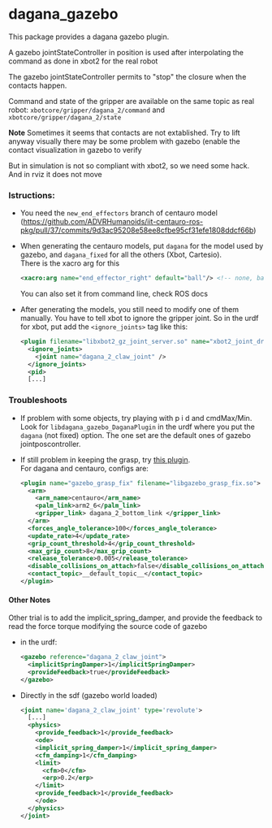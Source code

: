# dagana_gazebo

This package provides a dagana gazebo plugin.  

A gazebo jointStateController in position is used after interpolating the command as done in xbot2 for the real robot  

The gazebo jointStateController permits to "stop" the closure when the contacts happen.  

Command and state of the gripper are available on the same topic as real robot: `xbotcore/gripper/dagana_2/command` and `xbotcore/gripper/dagana_2/state`  

**Note** Sometimes it seems that contacts are not extablished. Try to lift anyway visually there may be some problem with gazebo (enable the contact visualization in gazebo to verify

But in simulation is not so compliant with xbot2, so we need some hack. And in rviz it does not move

### Istructions:

- You need the `new_end_effectors` branch of centauro model (https://github.com/ADVRHumanoids/iit-centauro-ros-pkg/pull/37/commits/9d3ac95208e58ee8cfbe95cf31efe1808ddcf66b)

- When generating the centauro models, put `dagana` for the model used by gazebo, and `dagana_fixed` for all the others (Xbot, Cartesio).  
  There is the xacro arg for this  
  ```xml
  <xacro:arg name="end_effector_right" default="ball"/> <!-- none, ball, dagana_fixed, dagana -->
  ```  
  You can also set it from command line, check ROS docs
  
- After generating the models, you still need to modify one of them manually. You have to tell xbot to ignore the gripper joint. So in the urdf for xbot, put add the `<ignore_joints>` tag like this:
  ```xml
  <plugin filename="libxbot2_gz_joint_server.so" name="xbot2_joint_driver">
    <ignore_joints>
      <joint name="dagana_2_claw_joint" />
    </ignore_joints> 
    <pid>
    [...]
  ```

### Troubleshoots

- If problem with some objects, try playing with p i d and cmdMax/Min. Look for `libdagana_gazebo_DaganaPlugin` in the urdf where you put the `dagana` (not fixed) option. The one set are the default ones of gazebo jointposcontroller.
  
- If still problem in keeping the grasp, try [this plugin](https://github.com/JenniferBuehler/gazebo-pkgs/wiki/The-Gazebo-grasp-fix-plugin).  
  For dagana and centauro, configs are:
  ~~~xml
  <plugin name="gazebo_grasp_fix" filename="libgazebo_grasp_fix.so">
    <arm>
      <arm_name>centauro</arm_name>
      <palm_link>arm2_6</palm_link>
      <gripper_link> dagana_2_bottom_link </gripper_link>
    </arm>
    <forces_angle_tolerance>100</forces_angle_tolerance>
    <update_rate>4</update_rate>
    <grip_count_threshold>4</grip_count_threshold>
    <max_grip_count>8</max_grip_count>
    <release_tolerance>0.005</release_tolerance>
    <disable_collisions_on_attach>false</disable_collisions_on_attach>
    <contact_topic>__default_topic__</contact_topic>
  </plugin>
  ~~~

#### Other Notes  

Other trial is to add the implicit_spring_damper, and provide the feedback to read the force torque modifying the source code of gazebo

- in the urdf:
  ```xml
  <gazebo reference="dagana_2_claw_joint">
    <implicitSpringDamper>1</implicitSpringDamper>
    <provideFeedback>true</provideFeedback>
  </gazebo>
  ```

- Directly in the sdf (gazebo world loaded)  
  ```xml
  <joint name='dagana_2_claw_joint' type='revolute'>
    [...]
    <physics>
      <provide_feedback>1</provide_feedback>
      <ode>
      <implicit_spring_damper>1</implicit_spring_damper>
      <cfm_damping>1</cfm_damping>
      <limit>
        <cfm>0</cfm>
        <erp>0.2</erp>
      </limit>
      <provide_feedback>1</provide_feedback>
      </ode>
    </physics>
  </joint>
  ```
